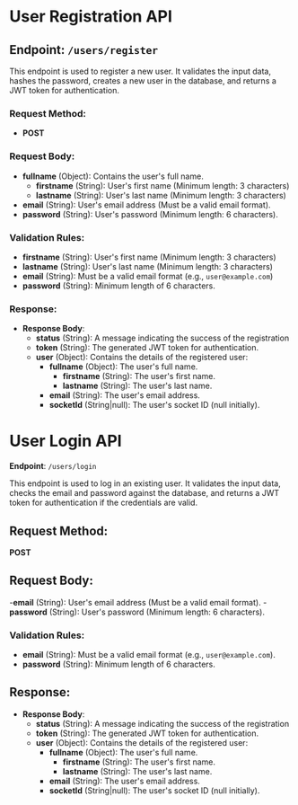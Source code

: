 # User Registration API

## Endpoint: `/users/register`

This endpoint is used to register a new user. It validates the input data, hashes the password, creates a new user in the database, and returns a JWT token for authentication.

### Request Method:
- **POST**

### Request Body:

- **fullname** (Object): Contains the user's full name.
  - **firstname** (String): User's first name (Minimum length: 3 characters)
  - **lastname** (String): User's last name (Minimum length: 3 characters)
- **email** (String): User's email address (Must be a valid email format).
- **password** (String): User's password (Minimum length: 6 characters).

### Validation Rules:
- **firstname** (String): User's first name (Minimum length: 3 characters)
- **lastname** (String): User's last name (Minimum length: 3 characters)
- **email** (String): Must be a valid email format (e.g., `user@example.com`)
- **password** (String): Minimum length of 6 characters.

### Response:

- **Response Body**:
  - **status** (String): A message indicating the success of the registration
  - **token** (String): The generated JWT token for authentication.
  - **user** (Object): Contains the details of the registered user:
    - **fullname** (Object): The user's full name.
      - **firstname** (String): The user's first name.
      - **lastname** (String): The user's last name.
    - **email** (String): The user's email address.
    - **socketId** (String|null): The user's socket ID (null initially).


# User Login API

**Endpoint**: `/users/login`

This endpoint is used to log in an existing user. It validates the input data, checks the email and password against the database, and returns a JWT token for authentication if the credentials are valid.

## Request Method:
**POST**

## Request Body:
-**email** (String): User's email address (Must be a valid email format).
-**password** (String): User's password (Minimum length: 6 characters).

### Validation Rules:
- **email** (String): Must be a valid email format (e.g., `user@example.com`).
- **password** (String): Minimum length of 6 characters.

## Response:

- **Response Body**:
  - **status** (String): A message indicating the success of the registration
  - **token** (String): The generated JWT token for authentication.
  - **user** (Object): Contains the details of the registered user:
    - **fullname** (Object): The user's full name.
      - **firstname** (String): The user's first name.
      - **lastname** (String): The user's last name.
    - **email** (String): The user's email address.
    - **socketId** (String|null): The user's socket ID (null initially).